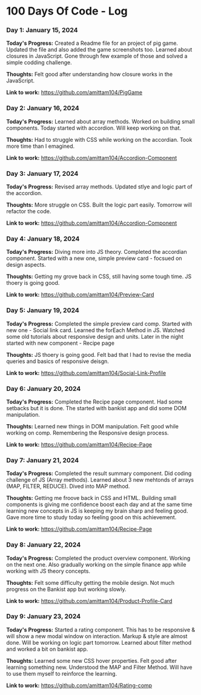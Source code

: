 # 100 Days Of Code - Log

### Day 1: January 15, 2024

**Today's Progress:** Created a Readme file for an project of pig game. Updated the file and also added the game screenshots too. Learned about closures in JavaScript. Gone through few example of those and solved a simple codding challenge.

**Thoughts:** Felt good after understanding how closure works in the JavaScript.

**Link to work:** https://github.com/amittam104/PigGame

### Day 2: January 16, 2024

**Today's Progress:** Learned about array methods. Worked on building small components. Today started with accordion. Will keep working on that.

**Thoughts:** Had to struggle with CSS while working on the accordian. Took more time than I emagined.

**Link to work:** https://github.com/amittam104/Accordion-Component

### Day 3: January 17, 2024

**Today's Progress:** Revised array methods. Updated stlye and logic part of the accordion.

**Thoughts:** More struggle on CSS. Built the logic part easily. Tomorrow will refactor the code.

**Link to work:** https://github.com/amittam104/Accordion-Component

### Day 4: January 18, 2024

**Today's Progress:** Diving more into JS theory. Completed the accordian component. Started with a new one, simple preview card - focsued on design aspects.

**Thoughts:** Getting my grove back in CSS, still having some tough time. JS thoery is going good.

**Link to work:** https://github.com/amittam104/Preview-Card

### Day 5: January 19, 2024

**Today's Progress:** Completed the simple preview card comp. Started with new one - Social link card. Learned the forEach Method in JS. Watched some old tutorials about responsive design and units. Later in the night started with new component - Recipe page

**Thoughts:** JS thoery is going good. Felt bad that I had to revise the media queries and basics of responsive deisgn.

**Link to work:** https://github.com/amittam104/Social-Link-Profile

### Day 6: January 20, 2024

**Today's Progress:** Completed the Recipe page component. Had some setbacks but it is done. The started with bankist app and did some DOM manipulation.

**Thoughts:** Learned new things in DOM manipulation. Felt good while working on comp. Remembering the Responsive design process.

**Link to work:** https://github.com/amittam104/Recipe-Page

### Day 7: January 21, 2024

**Today's Progress:** Completed the result summary component. Did coding challenge of JS (Array methods). Learned about 3 new mehtonds of arrays (MAP, FILTER, REDUCE). Dived into MAP method.

**Thoughts:** Getting me froove back in CSS and HTML. Building small components is giving me confidence boost each day and at the same time learning new concepts in JS is keeping my brain sharp and feeling good. Gave more time to study today so feeling good on this achievement. 

**Link to work:** https://github.com/amittam104/Recipe-Page

### Day 8: January 22, 2024

**Today's Progress:** Completed the product overview component. Working on the next one. Also gradually working on the simple finance app while working with JS theory concepts.

**Thoughts:** Felt some difficulty getting the mobile design. Not much progress on the Bankist app but working slowly.

**Link to work:** https://github.com/amittam104/Product-Profile-Card

### Day 9: January 23, 2024

**Today's Progress:** Started a rating component. This has to be responsive & will show a new modal window on interaction. Markup & style are almost done. Will be working on logic part tomorrow. Learned about filter method and worked a bit on bankist app.

**Thoughts:** Learned some new CSS hover properties. Felt good after learning something new. Understood the MAP and Filter Method. Will have to use them myself to reinforce the learning.

**Link to work:** https://github.com/amittam104/Rating-comp
